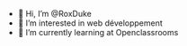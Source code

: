 - 👋 Hi, I’m @RoxDuke
- 👀 I’m interested in web développement
- 🌱 I’m currently learning at Openclassrooms

<!---
RoxDuke/RoxDuke is a ✨ special ✨ repository because its `README.md` (this file) appears on your GitHub profile.
You can click the Preview link to take a look at your changes.
--->
